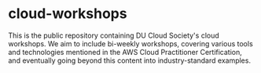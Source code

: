 # cloud-workshops
This is the public repository containing DU Cloud Society's cloud workshops. We aim to include bi-weekly workshops, covering various tools and technologies mentioned in the AWS Cloud Practitioner Certification, and eventually going beyond this content into industry-standard examples.

